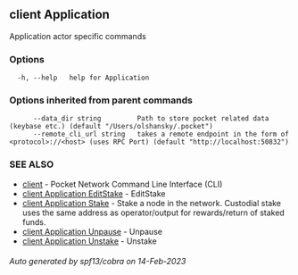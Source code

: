## client Application

Application actor specific commands

### Options

```
  -h, --help   help for Application
```

### Options inherited from parent commands

```
      --data_dir string         Path to store pocket related data (keybase etc.) (default "/Users/olshansky/.pocket")
      --remote_cli_url string   takes a remote endpoint in the form of <protocol>://<host> (uses RPC Port) (default "http://localhost:50832")
```

### SEE ALSO

* [client](client.md)	 - Pocket Network Command Line Interface (CLI)
* [client Application EditStake](client_Application_EditStake.md)	 - EditStake <fromAddr> <amount> <relayChainIDs> <serviceURI>
* [client Application Stake](client_Application_Stake.md)	 - Stake a node in the network. Custodial stake uses the same address as operator/output for rewards/return of staked funds.
* [client Application Unpause](client_Application_Unpause.md)	 - Unpause <fromAddr>
* [client Application Unstake](client_Application_Unstake.md)	 - Unstake <fromAddr>

###### Auto generated by spf13/cobra on 14-Feb-2023
